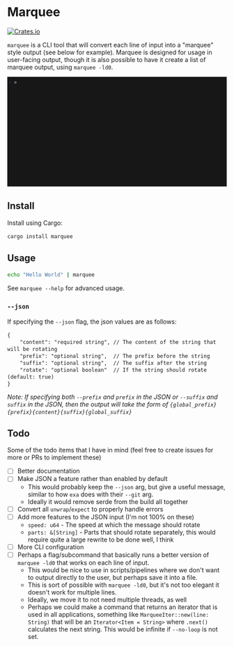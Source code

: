 # Marquee

[![Crates.io](https://img.shields.io/crates/v/marquee.svg)](https://crates.io/crates/marquee)

`marquee` is a CLI tool that will convert each line of input into a
"marquee" style output (see below for example).  Marquee is designed for
usage in user-facing output, though it is also possible to have it
create a list of marquee output, using `marquee -ld0`.

![GIF of marquee usage](./img/usage.gif)

## Install

Install using Cargo:

```sh
cargo install marquee
```

## Usage

```sh
echo "Hello World" | marquee
```

See `marquee --help` for advanced usage.

### `--json`

If specifying the `--json` flag, the json values are as follows:

```jsonc
{
    "content": "required string", // The content of the string that will be rotating
    "prefix": "optional string",  // The prefix before the string
    "suffix": "optional string",  // The suffix after the string
    "rotate": "optional boolean"  // If the string should rotate (default: true)
}
```

_Note: If specifying both `--prefix` and `prefix` in the JSON or
`--suffix` and `suffix` in the JSON, then the output will take the form
of `{global_prefix}{prefix}{content}{suffix}{global_suffix}`_


## Todo

Some of the todo items that I have in mind (feel free to create issues
for more or PRs to implement these)

- [ ] Better documentation
- [ ] Make JSON a feature rather than enabled by default
    - This would probably keep the `--json` arg, but give a useful
    message, similar to how `exa` does with their `--git` arg.
    - Ideally it would remove serde from the build all together
- [ ] Convert all `unwrap`/`expect` to properly handle errors
- [ ] Add more features to the JSON input (I'm not 100% on these)
    - `speed: u64` - The speed at which the message should rotate
    - `parts: &[String]` - Parts that should rotate separately, this
    would require quite a large rewrite to be done well, I think
- [ ] More CLI configuration
- [ ] Perhaps a flag/subcommand that basically runs a better version of
  `marquee -ld0` that works on each line of input.
    - This would be nice to use in scripts/pipelines where we don't want
    to output directly to the user, but perhaps save it into a file.
    - This is sort of possible with `marquee -ld0`, but it's not too
    elegant it doesn't work for multiple lines.
    - Ideally, we move it to not need multiple threads, as well
    - Perhaps we could make a command that returns an iterator that is
    used in all applications, something like `MarqueeIter::new(line: String)`
    that will be an `Iterator<Item = String>` where `.next()` calculates
    the next string. This would be infinite if `--no-loop` is not set.

